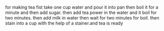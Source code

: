 for making tea fist take one cup water and pour it into pan
then boil it for a minute and then add sugar. then add tea power 
in the water and it boil for two minutes. then add milk in water
then wait for two minutes for boil. then stain into a cup with the help 
of a stainer.and tea is ready